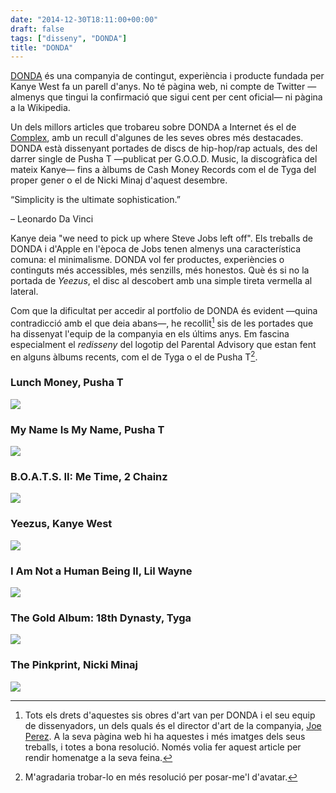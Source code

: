 ```yaml
---
date: "2014-12-30T18:11:00+00:00"
draft: false
tags: ["disseny", "DONDA"]
title: "DONDA"
---
```

[DONDA](http://www.vibe.com/article/kanye-west-has-dream-inside-creative-agency-donda) és una companyia de contingut, experiència i producte fundada per Kanye West fa un parell d'anys. No té pàgina web, ni compte de Twitter —almenys que tingui la confirmació que sigui cent per cent oficial— ni pàgina a la Wikipedia.

<!-- more -->

Un dels millors articles que trobareu sobre DONDA a Internet és el de [Complex](http://www.complex.com/style/2013/06/kanye-west-and-donda-projects/), amb un recull d'algunes de les seves obres més destacades. DONDA està dissenyant portades de discs de hip-hop/rap actuals, des del darrer single de Pusha T —publicat per G.O.O.D. Music, la discogràfica del mateix Kanye— fins a àlbums de Cash Money Records com el de Tyga del proper gener o el de Nicki Minaj d'aquest desembre. 

<p class="pQuote">“Simplicity is the ultimate sophistication.”</p>
<p class="pRight">– Leonardo Da Vinci</p>

Kanye deia "we need to pick up where Steve Jobs left off". Els treballs de DONDA i d'Apple en l'època de Jobs tenen almenys una característica comuna: el minimalisme. DONDA vol fer productes, experiències o continguts més accessibles, més senzills, més honestos. Què és si no la portada de *Yeezus*, el disc al descobert amb una simple tireta vermella al lateral. 

Com que la dificultat per accedir al portfolio de DONDA és evident —quina contradicció amb el que deia abans—, he recollit[^1] sis de les portades que ha dissenyat l'equip de la companyia en els últims anys. Em fascina especialment el *redisseny* del logotip del Parental Advisory que estan fent en alguns àlbums recents, com el de Tyga o el de Pusha T[^2].

### Lunch Money, Pusha T
<img class="pImageFull" src="http://i.imgur.com/As9I5dQ.jpg" />

### My Name Is My Name, Pusha T
<img class="pImageFull" src="http://i.imgur.com/pOPY8JJ.jpg" />

### B.O.A.T.S. II: Me Time, 2 Chainz
<img class="pImageFull" src="http://i.imgur.com/AclM89u.jpg" />

### Yeezus, Kanye West
<img class="pImageFull" src="http://i.imgur.com/XASwcmV.jpg" />

### I Am Not a Human Being II, Lil Wayne
<img class="pImageFull" src="http://i.imgur.com/C7dfhoK.jpg" />

### The Gold Album: 18th Dynasty, Tyga
<img class="pImageFull" src="http://i.imgur.com/eAscBd3.jpg" />

### The Pinkprint, Nicki Minaj
<img class="pImageFull" src="http://i.imgur.com/XI55VJz.jpg" />

[^1]: Tots els drets d'aquestes sis obres d'art van per DONDA i el seu equip de dissenyadors, un dels quals és el director d'art de la companyia, [Joe Perez](http://www.joerperez.com/). A la seva pàgina web hi ha aquestes i més imatges dels seus treballs, i totes a bona resolució. Només volia fer aquest article per rendir homenatge a la seva feina.

[^2]: M'agradaria trobar-lo en més resolució per posar-me'l d'avatar.